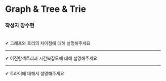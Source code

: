 # Graph & Tree & Trie

### **작성자 장수현** <br><br>

✔ 그래프와 트리의 차이점에 대해 설명해주세요

---

✔ 이진탐색트리과 시간복잡도에 대해 설명해주세요

---

✔ 트라이에 대해서 설명해주세요